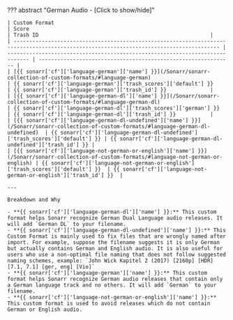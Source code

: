 <!-- markdownlint-disable MD041-->
??? abstract "German Audio - [Click to show/hide]"

    | Custom Format                                                                                                                            | Score                                                                         | Trash ID                                                       |
    | ---------------------------------------------------------------------------------------------------------------------------------------- | ----------------------------------------------------------------------------- | -------------------------------------------------------------- |
    | [{{ sonarr['cf']['language-german']['name'] }}](/Sonarr/sonarr-collection-of-custom-formats/#language-german)                            | {{ sonarr['cf']['language-german']['trash_scores']['default'] }}              | {{ sonarr['cf']['language-german']['trash_id'] }}              |
    | [{{ sonarr['cf']['language-german-dl']['name'] }}](/Sonarr/sonarr-collection-of-custom-formats/#language-german-dl)                      | {{ sonarr['cf']['language-german-dl']['trash_scores']['german'] }}            | {{ sonarr['cf']['language-german-dl']['trash_id'] }}           |
    | [{{ sonarr['cf']['language-german-dl-undefined']['name'] }}](/Sonarr/sonarr-collection-of-custom-formats/#language-german-dl-undefined)  | {{ sonarr['cf']['language-german-dl-undefined']['trash_scores']['default'] }} | {{ sonarr['cf']['language-german-dl-undefined']['trash_id'] }} |
    | [{{ sonarr['cf']['language-not-german-or-english']['name'] }}](/Sonarr/sonarr-collection-of-custom-formats/#language-not-german-or-english) | {{ sonarr['cf']['language-not-german-or-english']['trash_scores']['default'] }}  | {{ sonarr['cf']['language-not-german-or-english']['trash_id'] }}  |

    ---

    Breakdown and Why

    - **{{ sonarr['cf']['language-german-dl']['name'] }}:** This custom format helps Sonarr recognize German Dual Language audio releases. It will add `German DL` to your filename.
    - **{{ sonarr['cf']['language-german-dl-undefined']['name'] }}:** This Custom Format is mainly used to fix files that are wrongly named after import. For example, suppose the filename suggests it is only German but actually contains German and English audio. It is also useful for users who use a non-optimal file naming that does not follow suggested naming schemes, example: `John Wick Kapitel 2 (2017) [2160p] [HDR] [7.1, 7.1] [ger, eng] [Vio]`
    - **{{ sonarr['cf']['language-german']['name'] }}:** This custom format helps Sonarr recognize German audio releases that contain only a German language track and no others. It will add `German` to your filename.
    - **{{ sonarr['cf']['language-not-german-or-english']['name'] }}:** This custom format is used to avoid releases which do not contain German or English audio.
<!-- markdownlint-enable MD041-->
